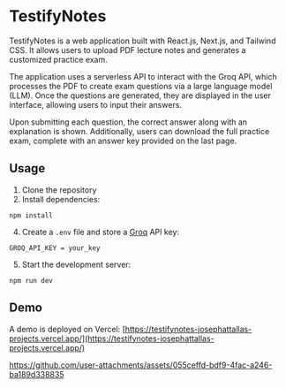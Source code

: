 
# TestifyNotes
TestifyNotes is a web application built with React.js, Next.js, and Tailwind CSS. It allows users to upload PDF lecture notes and generates a customized practice exam.

The application uses a serverless API to interact with the Groq API, which processes the PDF to create exam questions via a large language model (LLM). Once the questions are generated, they are displayed in the user interface, allowing users to input their answers.

Upon submitting each question, the correct answer along with an explanation is shown. Additionally, users can download the full practice exam, complete with an answer key provided on the last page.

## Usage
1. Clone the repository
2. Install dependencies:
```
npm install
```
4. Create a `.env` file and store a [Groq](https://groq.com/) API key:
```
GROQ_API_KEY = your_key
```
5. Start the development server:
```
npm run dev
```

## Demo
A demo is deployed on Vercel: [https://testifynotes-josephattallas-projects.vercel.app/](https://testifynotes-josephattallas-projects.vercel.app/)

https://github.com/user-attachments/assets/055ceffd-bdf9-4fac-a246-ba189d338835


